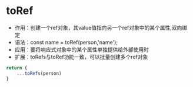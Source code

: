 # toRef
+   作用：创建一个ref对象，其value值指向另一个ref对象中的某个属性,双向绑定
+   语法：const name = toRef(person,'name');
+   应用：要将响应式对象中的某个属性单独提供给外部使用时
+   扩展：toRefs与toRef功能一致，可以批量创建多个ref对象
```js
return {
    ...toRefs(person)
}
```